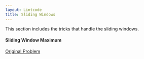 ```yaml
---
layout: Lintcode
title: Sliding Windows
---
```


This section includes the tricks that handle the sliding windows.

#### Sliding Window Maximum

[Original Problem](https://www.lintcode.com/problem/sliding-window-maximum/description)
